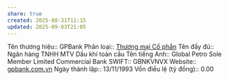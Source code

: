 ```yaml
---
share: true
created: 2025-08-31T11:15
updated: 2025-09-03T21:05
---
```

Tên thương hiệu:: GPBank
Phân loại:: [Thương mại Cổ phần](Th%C6%B0%C6%A1ng%20m%E1%BA%A1i%20C%E1%BB%95%20ph%E1%BA%A7n.md)
Tên đầy đủ:: Ngân hàng TNHH MTV Dầu khí toàn cầu 
Tên tiếng Anh:: Global Petro Sole Member Limited Commercial Bank
SWIFT:: GBNKVNVX
Website:: [gpbank.com.vn](gpbank.com.vn)
Ngày thành lập:: 13/11/1993
Vốn điều lệ (tỷ đồng):: 0.00
